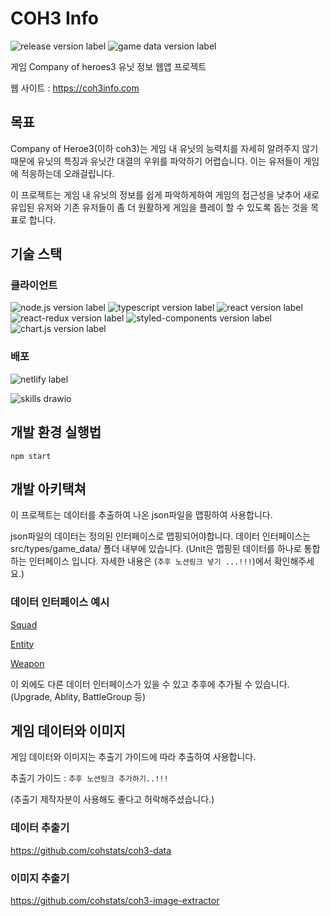# COH3 Info

![release version label](https://img.shields.io/static/v1?label=release&message=v0.1.1&color=blue&style=flat-square)
![game data version label](https://img.shields.io/static/v1?label=game_data&message=v1.1.4&color=green&style=flat-square)

게임 Company of heroes3 유닛 정보 웹앱 프로젝트

웹 사이트 : https://coh3info.com


## 목표

Company of Heroe3(이하 coh3)는 게임 내 유닛의 능력치를 자세히 알려주지 않기 때문에 유닛의 특징과 유닛간 대결의 우위를 파악하기 어렵습니다. 이는 유저들이 게임에 적응하는데 오래걸립니다.

이 프로젝트는 게임 내 유닛의 정보를 쉽게 파악하게하여 게임의 접근성을 낮추어 새로 유입된 유저와 기존 유저들이 좀 더 원활하게 게임을 플레이 할 수 있도록 돕는 것을 목표로 합니다.
 
 ## 기술 스택
 ### 클라이언트
 
 ![node.js version label](https://img.shields.io/static/v1?label=node.js&message=v18.15.0&color=43853d&style=flat-square)
 ![typescript version label](https://img.shields.io/static/v1?label=typescript&message=v4.9.5&color=3178c6&style=flat-square)
 ![react version label](https://img.shields.io/static/v1?label=react&message=v18.2.0&color=61dafb&style=flat-square)
 ![react-redux version label](https://img.shields.io/static/v1?label=react-redux&message=v8.0.5&color=764abc&style=flat-square)
 ![styled-components version label](https://img.shields.io/static/v1?label=styled-components&message=v5.3.9&color=db7093&style=flat-square)
 ![chart.js version label](https://img.shields.io/static/v1?label=chart.js&message=v4.2.1&color=FF6384&style=flat-square)
 
 ### 배포
 
![netlify label](https://img.shields.io/static/v1?label=&message=netlify&color=555555&style=flat-square)
 
 ![skills drawio](https://user-images.githubusercontent.com/78804014/233882218-dcf9c63b-2d65-4a20-934b-98812d1dafcd.png)
 
 ## 개발 환경 실행법
 ```
 npm start
 ```
 
 ## 개발 아키택쳐
 이 프로젝트는 데이터를 추출하여 나온 json파일을 맵핑하여 사용합니다. 
 
 json파일의 데이터는 정의된 인터페이스로 맵핑되어야합니다. 데이터 인터페이스는 src/types/game_data/ 폴더 내부에 있습니다. (Unit은 맵핑된 데이터를 하나로 통합하는 인터페이스 입니다. 자세한 내용은 (`추후 노션링크 넣기 ...!!!`)에서 확인해주세요.)
 ### 데이터 인터페이스 예시
 
 [Squad](https://github.com/coh3-info/coh3-info/blob/75e83910fc1debe1267ad73aaec6d6bd720a98c7/src/types/game_data/squad.d.ts#L10)
 
 [Entity](https://github.com/coh3-info/coh3-info/blob/010b86d8737325fb2dbc1c5537a16fdf917f77a9/src/types/game_data/entity.d.ts#L13)
 
 [Weapon](https://github.com/coh3-info/coh3-info/blob/010b86d8737325fb2dbc1c5537a16fdf917f77a9/src/types/game_data/weapon.d.ts#L30)
 
 이 외에도 다른 데이터 인터페이스가 있을 수 있고 추후에 추가될 수 있습니다. (Upgrade, Ablity, BattleGroup 등)
 
 ## 게임 데이터와 이미지
 게임 데이터와 이미지는 추출기 가이드에 따라 추출하여 사용합니다.
 
 추출기 가이드 : `추후 노션링크 추가하기..!!!`

 
 (추출기 제작자분이 사용해도 좋다고 허락해주셨습니다.)
 ### 데이터 추출기
 https://github.com/cohstats/coh3-data
 
 ### 이미지 추출기
 https://github.com/cohstats/coh3-image-extractor
 
 
